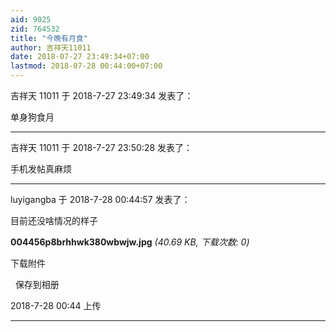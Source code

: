 ```yaml
---
aid: 9025
zid: 764532
title: "今晚有月食"
author: 吉祥天11011
date: 2018-07-27 23:49:34+07:00
lastmod: 2018-07-28 00:44:00+07:00
---
```


吉祥天 11011 于 2018-7-27 23:49:34 发表了：

单身狗食月

---

吉祥天 11011 于 2018-7-27 23:50:28 发表了：

手机发帖真麻烦

---

luyigangba 于 2018-7-28 00:44:57 发表了：

目前还没啥情况的样子

**004456p8brhhwk380wbwjw.jpg** _(40.69 KB, 下载次数: 0)_

下载附件

&nbsp;
保存到相册

2018-7-28 00:44 上传

---
